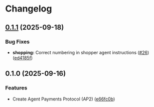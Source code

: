 # Changelog

## [0.1.1](https://github.com/google-agentic-commerce/AP2/compare/v0.1.0...v0.1.1) (2025-09-18)


### Bug Fixes

* **shopping:** Correct numbering in shopper agent instructions ([#26](https://github.com/google-agentic-commerce/AP2/issues/26)) ([ed4185f](https://github.com/google-agentic-commerce/AP2/commit/ed4185f03ed56dee4993e30067daf33cfa200303))

## 0.1.0 (2025-09-16)


### Features

* Create Agent Payments Protocol (AP2) ([e66fc0b](https://github.com/google-agentic-commerce/AP2/commit/e66fc0b8f3f3c69fbabae721a4c57a18cf28c4b7))
